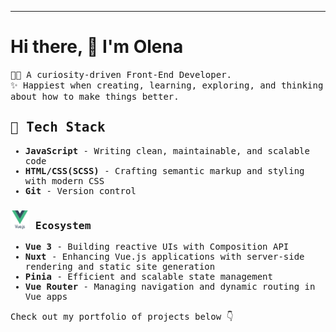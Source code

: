 -----
# Hi there, 👋 I'm Olena  
<samp>
   👩‍💻 A curiosity-driven Front-End Developer. <br/>
   ✨ Happiest when creating, learning, exploring, and thinking about how to make things better. <br/
</samp>

## 🔧 Tech Stack
- **JavaScript** - Writing clean, maintainable, and scalable code
- **HTML/CSS(SCSS)** - Crafting semantic markup and styling with modern CSS
- **Git** - Version control

<!--### <img src="https://raw.githubusercontent.com/devicons/devicon/master/icons/react/react-original-wordmark.svg" alt="react" width="30" height="30"/> Ecosystem
- **React** – Building interactive UIs with reusable components
- **Next.js** – Server-side rendering and optimized performance for React apps
- **Redux Toolkit** – State management for scalable React apps
- **React Router** – Declarative navigation and routing in React-->

### <img src="https://raw.githubusercontent.com/devicons/devicon/master/icons/vuejs/vuejs-original-wordmark.svg" alt="vuejs" width="30" height="30"/> Ecosystem 
- **Vue 3** - Building reactive UIs with Composition API
- **Nuxt** - Enhancing Vue.js applications with server-side rendering and static site generation
- **Pinia** - Efficient and scalable state management
- **Vue Router** - Managing navigation and dynamic routing in Vue apps


Check out my portfolio of projects below 👇
